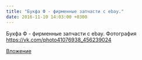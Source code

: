 ```yaml
---
title: "Букфа Ф - фирменные запчасти с ebay."
date: 2016-11-10 14:03:00 +0300
---
```


Букфа Ф - фирменные запчасти с ebay.
Фотография
https://vk.com/photo41076938_456239024

[Вложение](https://vk.com/photo41076938_456239024)
